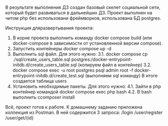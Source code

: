 В результате выполнения ДЗ создан базовый скелет социальной сети, который будет развиваться в дальнейших ДЗ.
Проект выполнен на читом php без использовани фреймворков, использована БД postgres.

Инструкция дляразвертывания проекта:
1. В корне проекта выполнить команду docker compose build (или docker-compose в зависимости от установленной версии сompose).
2. Запустить контейнеры docker compose up -d
3. Выполнить sql файл. Для этого нужно:
     3.1. docker compose cp ./sql/create_users_table.sql postgres:/docker-entrypoint-initdb.d/create_users_table.sql (копируем файл в контейнер)
     3.2. docker compose exec -u root postgres psql admin root -f docker-entrypoint-initdb.d/create_test.sql (выполняем sql команду)
   В итоге создается таблица users
5. Установить необходимые пакеты. Для этого нужно:
    4.1. Зайти в php контейнер командой docker compose exec php bash
    4.2. В bash выполнить сcomposer install

Всё, проект готов к работе.
К домашнему заданию приложена коллекция из Postman. В ней содержится 3 запроса:
/login
/user/register
/user/get/{id}
